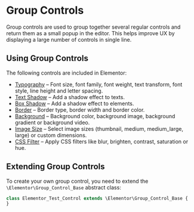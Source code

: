 # Group Controls

<Badge type="tip" vertical="top" text="Elementor Core" /> <Badge type="warning" vertical="top" text="Basic" />

Group controls are used to group together several regular controls and return them as a small popup in the editor. This helps improve UX by displaying a large number of controls in single line.

## Using Group Controls

The following controls are included in Elementor:

* [Typography](./controls/classes/group-control-typography) – Font size, font family, font weight, text transform, font style, line height and letter spacing.
* [Text Shadow](./controls/classes/group-control-text-shadow) – Add a shadow effect to texts.
* [Box Shadow](./controls/classes/group-control-box-shadow) – Add a shadow effect to elements.
* [Border](./controls/classes/group-control-border) – Border type, border width and border color.
* [Background](./controls/classes/group-control-background) – Background color, background image, background gradient or background video.
* [Image Size](./controls/classes/group-control-image-size) – Select image sizes (thumbnail, medium, medium_large, large) or custom dimensions.
* [CSS Filter](./controls/classes/group-control-css-filter) – Apply CSS filters like blur, brighten, contrast, saturation or hue.

## Extending Group Controls

To create your own group control, you need to extend the `\Elementor\Group_Control_Base` abstract class:

```php {1}
class Elementor_Test_Control extends \Elementor\Group_Control_Base {
}
```
